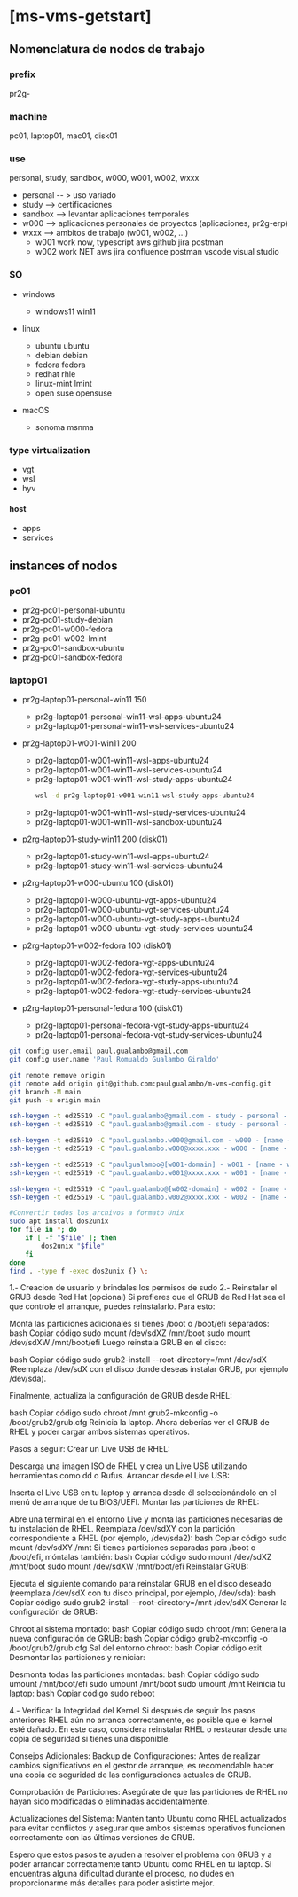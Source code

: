 # [ms-vms-getstart]

## Nomenclatura de nodos de trabajo

### prefix

pr2g-

### machine

pc01, laptop01, mac01, disk01

### use

personal, study, sandbox, w000, w001, w002, wxxx
- personal -- > uso variado
- study --> certificaciones
- sandbox --> levantar aplicaciones temporales
- w000 --> aplicaciones personales de proyectos (aplicaciones, pr2g-erp)
- wxxx --> ambitos de trabajo (w001, w002, ...)
  - w001 work now, typescript aws github jira postman
  - w002 work NET aws jira confluence postman vscode visual studio 

### SO

- windows
  - windows11 win11

- linux
  - ubuntu      ubuntu
  - debian      debian
  - fedora      fedora
  - redhat      rhle
  - linux-mint  lmint
  - open suse   opensuse

- macOS
  - sonoma   msnma  

### type virtualization

- vgt
- wsl
- hyv

#### host

- apps
- services

## instances of nodos

### pc01

- pr2g-pc01-personal-ubuntu
- pr2g-pc01-study-debian
- pr2g-pc01-w000-fedora
- pr2g-pc01-w002-lmint
- pr2g-pc01-sandbox-ubuntu
- pr2g-pc01-sandbox-fedora

### laptop01

- pr2g-laptop01-personal-win11      150
    - pr2g-laptop01-personal-win11-wsl-apps-ubuntu24
    - pr2g-laptop01-personal-win11-wsl-services-ubuntu24

- pr2g-laptop01-w001-win11          200
    - pr2g-laptop01-w001-win11-wsl-apps-ubuntu24
    - pr2g-laptop01-w001-win11-wsl-services-ubuntu24
    - pr2g-laptop01-w001-win11-wsl-study-apps-ubuntu24 
      ```sh
      wsl -d pr2g-laptop01-w001-win11-wsl-study-apps-ubuntu24
      ```
    - pr2g-laptop01-w001-win11-wsl-study-services-ubuntu24
    - pr2g-laptop01-w001-win11-wsl-sandbox-ubuntu24

- p2rg-laptop01-study-win11         200 (disk01)
    - pr2g-laptop01-study-win11-wsl-apps-ubuntu24
    - pr2g-laptop01-study-win11-wsl-services-ubuntu24

- p2rg-laptop01-w000-ubuntu         100 (disk01)
    - pr2g-laptop01-w000-ubuntu-vgt-apps-ubuntu24
    - pr2g-laptop01-w000-ubuntu-vgt-services-ubuntu24
    - pr2g-laptop01-w000-ubuntu-vgt-study-apps-ubuntu24
    - pr2g-laptop01-w000-ubuntu-vgt-study-services-ubuntu24

- p2rg-laptop01-w002-fedora         100 (disk01)
    - pr2g-laptop01-w002-fedora-vgt-apps-ubuntu24
    - pr2g-laptop01-w002-fedora-vgt-services-ubuntu24
    - pr2g-laptop01-w002-fedora-vgt-study-apps-ubuntu24
    - pr2g-laptop01-w002-fedora-vgt-study-services-ubuntu24

- p2rg-laptop01-personal-fedora     100 (disk01)
    - pr2g-laptop01-personal-fedora-vgt-study-apps-ubuntu24
    - pr2g-laptop01-personal-fedora-vgt-study-services-ubuntu24

```sh
git config user.email paul.gualambo@gmail.com
git config user.name 'Paul Romualdo Gualambo Giraldo'

git remote remove origin
git remote add origin git@github.com:paulgualambo/m-vms-config.git
git branch -M main
git push -u origin main

ssh-keygen -t ed25519 -C "paul.gualambo@gmail.com - study - personal - sandbox" -f 'c:/Users/paul/.ssh/paul-study-personal-sandbox-id-key_ed25519'
ssh-keygen -t ed25519 -C "paul.gualambo@gmail.com - study - personal - sandbox" -f '/home/paul/.ssh/p2rg-study-personal-sandbox-id-key_ed25519'

ssh-keygen -t ed25519 -C "paul.gualambo.w000@gmail.com - w000 - [name - w000]" -f 'c:/Users/paul/.ssh/paul-w000-id-key_ed25519'
ssh-keygen -t ed25519 -C "paul.gualambo.w000@xxxx.xxx - w000 - [name - w000]" -f '/home/paul/.ssh/p2rg-w000-id-key_ed25519'

ssh-keygen -t ed25519 -C "paulgualambo@[w001-domain] - w001 - [name - w001]" -f 'c:/Users/paul/.ssh/paul-w001-id-key_ed25519'
ssh-keygen -t ed25519 -C "paul.gualambo.w001@xxxx.xxx - w001 - [name - w000]" -f '/home/paul/.ssh/p2rg-w001-id-key_ed25519'

ssh-keygen -t ed25519 -C "paul.gualambo@[w002-domain] - w002 - [name - w002]" -f 'c:/Users/paul/.ssh/paul-w002-id-key_ed25519'
ssh-keygen -t ed25519 -C "paul.gualambo.w002@xxxx.xxx - w002 - [name - w002]" -f '/home/paul/.ssh/p2rg-w002-id-key_ed25519'
```


```sh
#Convertir todos los archivos a formato Unix
sudo apt install dos2unix
for file in *; do
    if [ -f "$file" ]; then
        dos2unix "$file"
    fi
done
find . -type f -exec dos2unix {} \;
```

1.- Creacion de usuario y brindales los permisos de sudo
2.- Reinstalar el GRUB desde Red Hat (opcional)
Si prefieres que el GRUB de Red Hat sea el que controle el arranque, puedes reinstalarlo. Para esto:

Monta las particiones adicionales si tienes /boot o /boot/efi separados:
bash
Copiar código
sudo mount /dev/sdXZ /mnt/boot
sudo mount /dev/sdXW /mnt/boot/efi
Luego reinstala GRUB en el disco:

bash
Copiar código
sudo grub2-install --root-directory=/mnt /dev/sdX
(Reemplaza /dev/sdX con el disco donde deseas instalar GRUB, por ejemplo /dev/sda).

Finalmente, actualiza la configuración de GRUB desde RHEL:

bash
Copiar código
sudo chroot /mnt
grub2-mkconfig -o /boot/grub2/grub.cfg
Reinicia la laptop. Ahora deberías ver el GRUB de RHEL y poder cargar ambos sistemas operativos.

Pasos a seguir:
Crear un Live USB de RHEL:

Descarga una imagen ISO de RHEL y crea un Live USB utilizando herramientas como dd o Rufus.
Arrancar desde el Live USB:

Inserta el Live USB en tu laptop y arranca desde él seleccionándolo en el menú de arranque de tu BIOS/UEFI.
Montar las particiones de RHEL:

Abre una terminal en el entorno Live y monta las particiones necesarias de tu instalación de RHEL. Reemplaza /dev/sdXY con la partición correspondiente a RHEL (por ejemplo, /dev/sda2):
bash
Copiar código
sudo mount /dev/sdXY /mnt
Si tienes particiones separadas para /boot o /boot/efi, móntalas también:
bash
Copiar código
sudo mount /dev/sdXZ /mnt/boot
sudo mount /dev/sdXW /mnt/boot/efi
Reinstalar GRUB:

Ejecuta el siguiente comando para reinstalar GRUB en el disco deseado (reemplaza /dev/sdX con tu disco principal, por ejemplo, /dev/sda):
bash
Copiar código
sudo grub2-install --root-directory=/mnt /dev/sdX
Generar la configuración de GRUB:

Chroot al sistema montado:
bash
Copiar código
sudo chroot /mnt
Genera la nueva configuración de GRUB:
bash
Copiar código
grub2-mkconfig -o /boot/grub2/grub.cfg
Sal del entorno chroot:
bash
Copiar código
exit
Desmontar las particiones y reiniciar:

Desmonta todas las particiones montadas:
bash
Copiar código
sudo umount /mnt/boot/efi
sudo umount /mnt/boot
sudo umount /mnt
Reinicia tu laptop:
bash
Copiar código
sudo reboot

4.- Verificar la Integridad del Kernel
Si después de seguir los pasos anteriores RHEL aún no arranca correctamente, es posible que el kernel esté dañado. En este caso, considera reinstalar RHEL o restaurar desde una copia de seguridad si tienes una disponible.

Consejos Adicionales:
Backup de Configuraciones: Antes de realizar cambios significativos en el gestor de arranque, es recomendable hacer una copia de seguridad de las configuraciones actuales de GRUB.

Comprobación de Particiones: Asegúrate de que las particiones de RHEL no hayan sido modificadas o eliminadas accidentalmente.

Actualizaciones del Sistema: Mantén tanto Ubuntu como RHEL actualizados para evitar conflictos y asegurar que ambos sistemas operativos funcionen correctamente con las últimas versiones de GRUB.

Espero que estos pasos te ayuden a resolver el problema con GRUB y a poder arrancar correctamente tanto Ubuntu como RHEL en tu laptop. Si encuentras alguna dificultad durante el proceso, no dudes en proporcionarme más detalles para poder asistirte mejor.
